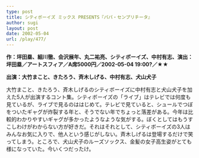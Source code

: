 ```yaml
---
type: post
title: シティボーイズ ミックス PRESENTS『パパ・センプリチータ』
author: sugi
layout: post
date: 2002-05-04
url: /play/477/
---
```

**作：坪田塁、細川徹、会沢展年、丸二祐亮、シティボーイズ、中村有志、演出：坪田塁／アートスフィア／A席5000円／2002-05-04 19:00?／★★**

**出演：大竹まこと、きたろう、斉木しげる、中村有志、犬山犬子**

大竹まこと、きたろう、斉木しげるのシティボーイズに中村有志と犬山犬子を加えた5人が出演するコント集。シティボーイズの「ライブ」はテレビでは何度も見ているが、ライブで見るのははじめて。テレビで見ていると、シュールでつぼをついたギャグが炸裂する年と、そうでない年でちょっと落差がある。今年は比較的わかりやすいギャグが多かったようなような気がする。ぼくとしてはもうすこしわけがわからない方が好きだ。それはそれとして、シティボーイズの3人はみんなお気に入りで、他人という感じがしない。斉木しげるは登場するだけで笑ってしまう。ところで、犬山犬子のルーズソックス、金髪の女子高生姿がとても様になっていた。今いくつだったけ。

